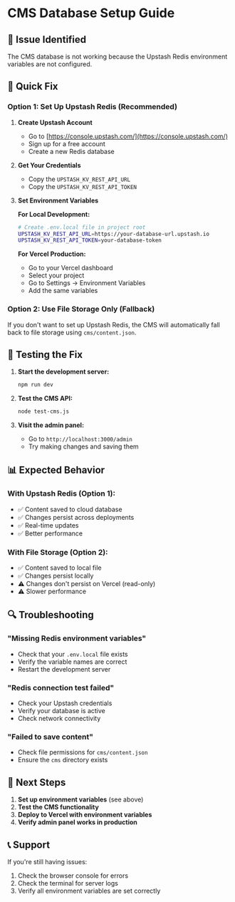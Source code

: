 # CMS Database Setup Guide

## 🚨 Issue Identified
The CMS database is not working because the Upstash Redis environment variables are not configured.

## 🔧 Quick Fix

### Option 1: Set Up Upstash Redis (Recommended)

1. **Create Upstash Account**
   - Go to [https://console.upstash.com/](https://console.upstash.com/)
   - Sign up for a free account
   - Create a new Redis database

2. **Get Your Credentials**
   - Copy the `UPSTASH_KV_REST_API_URL`
   - Copy the `UPSTASH_KV_REST_API_TOKEN`

3. **Set Environment Variables**

   **For Local Development:**
   ```bash
   # Create .env.local file in project root
   UPSTASH_KV_REST_API_URL=https://your-database-url.upstash.io
   UPSTASH_KV_REST_API_TOKEN=your-database-token
   ```

   **For Vercel Production:**
   - Go to your Vercel dashboard
   - Select your project
   - Go to Settings → Environment Variables
   - Add the same variables

### Option 2: Use File Storage Only (Fallback)

If you don't want to set up Upstash Redis, the CMS will automatically fall back to file storage using `cms/content.json`.

## 🧪 Testing the Fix

1. **Start the development server:**
   ```bash
   npm run dev
   ```

2. **Test the CMS API:**
   ```bash
   node test-cms.js
   ```

3. **Visit the admin panel:**
   - Go to `http://localhost:3000/admin`
   - Try making changes and saving them

## 📊 Expected Behavior

### With Upstash Redis (Option 1):
- ✅ Content saved to cloud database
- ✅ Changes persist across deployments
- ✅ Real-time updates
- ✅ Better performance

### With File Storage (Option 2):
- ✅ Content saved to local file
- ✅ Changes persist locally
- ⚠️ Changes don't persist on Vercel (read-only)
- ⚠️ Slower performance

## 🔍 Troubleshooting

### "Missing Redis environment variables"
- Check that your `.env.local` file exists
- Verify the variable names are correct
- Restart the development server

### "Redis connection test failed"
- Check your Upstash credentials
- Verify your database is active
- Check network connectivity

### "Failed to save content"
- Check file permissions for `cms/content.json`
- Ensure the `cms` directory exists

## 🎯 Next Steps

1. **Set up environment variables** (see above)
2. **Test the CMS functionality**
3. **Deploy to Vercel with environment variables**
4. **Verify admin panel works in production**

## 📞 Support

If you're still having issues:
1. Check the browser console for errors
2. Check the terminal for server logs
3. Verify all environment variables are set correctly
